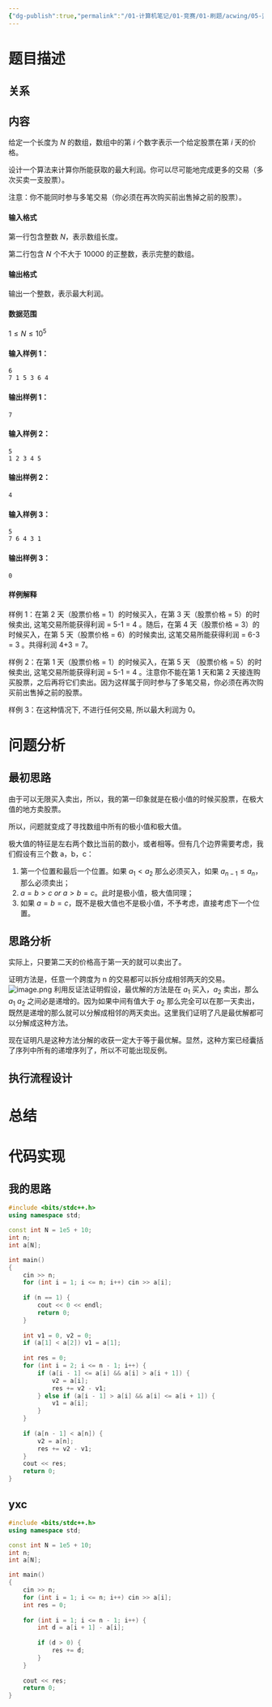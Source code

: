 ```yaml
---
{"dg-publish":true,"permalink":"/01-计算机笔记/01-竞赛/01-刷题/acwing/05-蓝桥杯/028-1055-股票买卖 II/","tags":["personal/blog"]}
---
```



# 题目描述
## 关系

## 内容
给定一个长度为 $N$ 的数组，数组中的第 $i$ 个数字表示一个给定股票在第 $i$ 天的价格。

设计一个算法来计算你所能获取的最大利润。你可以尽可能地完成更多的交易（多次买卖一支股票）。

注意：你不能同时参与多笔交易（你必须在再次购买前出售掉之前的股票）。

#### 输入格式

第一行包含整数 $N$，表示数组长度。

第二行包含 $N$ 个不大于 $10000$ 的正整数，表示完整的数组。

#### 输出格式

输出一个整数，表示最大利润。

#### 数据范围

$1 \le N \le 10^5$

#### 输入样例 1：

```
6
7 1 5 3 6 4
```

#### 输出样例 1：

```
7
```

#### 输入样例 2：

```
5
1 2 3 4 5
```

#### 输出样例 2：

```
4
```

#### 输入样例 3：

```
5
7 6 4 3 1
```

#### 输出样例 3：

```
0
```

#### 样例解释

样例 1：在第 2 天（股票价格 = 1）的时候买入，在第 3 天（股票价格 = 5）的时候卖出, 这笔交易所能获得利润 = 5-1 = 4 。随后，在第 4 天（股票价格 = 3）的时候买入，在第 5 天（股票价格 = 6）的时候卖出, 这笔交易所能获得利润 = 6-3 = 3 。共得利润 4+3 = 7。

样例 2：在第 1 天（股票价格 = 1）的时候买入，在第 5 天 （股票价格 = 5）的时候卖出, 这笔交易所能获得利润 = 5-1 = 4 。注意你不能在第 1 天和第 2 天接连购买股票，之后再将它们卖出。因为这样属于同时参与了多笔交易，你必须在再次购买前出售掉之前的股票。

样例 3：在这种情况下, 不进行任何交易, 所以最大利润为 0。
# 问题分析
## 最初思路
由于可以无限买入卖出，所以，我的第一印象就是在极小值的时候买股票，在极大值的地方卖股票。

所以，问题就变成了寻找数组中所有的极小值和极大值。

极大值的特征是左右两个数比当前的数小，或者相等。但有几个边界需要考虑，我们假设有三个数 a，b，c：
 1. 第一个位置和最后一个位置。如果 $\displaystyle a_{1}<a_{2}$ 那么必须买入，如果 $\displaystyle a_{n-1}\leq a_{n}$，那么必须卖出；
 2. $\displaystyle a=b>c \text{ } or \text{ } a>b=c$。此时是极小值，极大值同理；
 3. 如果 $\displaystyle a=b=c$，既不是极大值也不是极小值，不予考虑，直接考虑下一个位置。
## 思路分析
实际上，只要第二天的价格高于第一天的就可以卖出了。

证明方法是，任意一个跨度为 n 的交易都可以拆分成相邻两天的交易。
![image.png](https://yelanyanyu-img-bed.oss-cn-hangzhou.aliyuncs.com/img/blog/2024/03/20240318185546.png)
利用反证法证明假设，最优解的方法是在 $\displaystyle a_{1}$ 买入，$\displaystyle a_{2}$ 卖出，那么 $\displaystyle a_{1}~a_{2}$ 之间必是递增的。因为如果中间有值大于 $\displaystyle a_{2}$ 那么完全可以在那一天卖出，既然是递增的那么就可以分解成相邻的两天卖出。这里我们证明了凡是最优解都可以分解成这种方法。

现在证明凡是这种方法分解的收获一定大于等于最优解。显然，这种方案已经囊括了序列中所有的递增序列了，所以不可能出现反例。

## 执行流程设计

# 总结

# 代码实现
## 我的思路
```c++
#include <bits/stdc++.h>
using namespace std;

const int N = 1e5 + 10;
int n;
int a[N];

int main()
{
    cin >> n;
    for (int i = 1; i <= n; i++) cin >> a[i];
    
    if (n == 1) {
        cout << 0 << endl;
        return 0;
    }
    
    int v1 = 0, v2 = 0;
    if (a[1] < a[2]) v1 = a[1];  
    
    int res = 0;
    for (int i = 2; i <= n - 1; i++) {
        if (a[i - 1] <= a[i] && a[i] > a[i + 1]) {
            v2 = a[i];
            res += v2 - v1;
        } else if (a[i - 1] > a[i] && a[i] <= a[i + 1]) {
            v1 = a[i];
        }
    }
    
    if (a[n - 1] < a[n]) {
        v2 = a[n];
        res += v2 - v1;
    }
    cout << res;
    return 0;
}
```

## yxc
```c++
#include <bits/stdc++.h>
using namespace std;

const int N = 1e5 + 10;
int n;
int a[N];

int main()
{
    cin >> n;
    for (int i = 1; i <= n; i++) cin >> a[i];
    int res = 0;
    
    for (int i = 1; i <= n - 1; i++) {
        int d = a[i + 1] - a[i];
        
        if (d > 0) {
            res += d;
        }
    }
    
    cout << res;
    return 0;
}
```